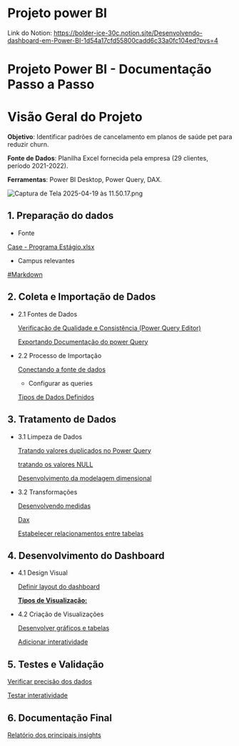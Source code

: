 # Projeto power BI

Link do Notion:
https://bolder-ice-30c.notion.site/Desenvolvendo-dashboard-em-Power-BI-1d54a17cfd55800cadd6c33a0fc104ed?pvs=4

# Projeto Power BI - Documentação Passo a Passo

# Visão Geral do Projeto

**Objetivo**: Identificar padrões de cancelamento em planos de saúde pet para reduzir churn.

**Fonte de Dados**: Planilha Excel fornecida pela empresa (29 clientes, período 2021-2022).

**Ferramentas**: Power BI Desktop, Power Query, DAX.

![Captura de Tela 2025-04-19 às 11.50.17.png](attachment:5dfbae7d-abd5-4c46-9143-09c6bc0c6be9:d9f3baab-8ffd-42dc-8d05-36787f544b9a.png)

## 1. Preparação do dados

- Fonte

[Case - Programa Estágio.xlsx](attachment:0320a5a6-bfe7-43de-90ab-9871b48cfb56:Case_-_Programa_Estagio.xlsx)

- Campus relevantes

[#Markdown](https://www.notion.so/Markdown-1d64a17cfd55805c91cffac14efc6f2b?pvs=21)

## 2. Coleta e Importação de Dados

- 2.1 Fontes de Dados
    
    [Verificação de Qualidade e Consistência (Power Query Editor)](https://www.notion.so/1d94a17cfd5580b48c0de25a5385e006?pvs=21)
    
    [Exportando Documentação do power Query](https://www.notion.so/Exportando-Documenta-o-do-power-Query-1d94a17cfd55808cb4a8eff35f879daf?pvs=21)
    
- 2.2 Processo de Importação
    
    [Conectando a fonte de dados](https://www.notion.so/Conectando-a-fonte-de-dados-1d94a17cfd558069b1c9ed1050092606?pvs=21)
    
    - Configurar as queries
    
    [Tipos de Dados Definidos](https://www.notion.so/Tipos-de-Dados-Definidos-1d94a17cfd5580319d16e88ad350cd36?pvs=21)
    

## 3. Tratamento de Dados

- 3.1 Limpeza de Dados
    
    [Tratando valores duplicados no Power Query](https://www.notion.so/Tratando-valores-duplicados-no-Power-Query-1d94a17cfd5580e4ac22edbd132f35ba?pvs=21)
    
    [tratando os valores NULL](https://www.notion.so/tratando-os-valores-NULL-1d94a17cfd55801aa80bdfdfc8ea3282?pvs=21)
    
    [Desenvolvimento da modelagem dimensional](https://www.notion.so/Desenvolvimento-da-modelagem-dimensional-1d94a17cfd55802a9ab7f4414f37f315?pvs=21)
    
- 3.2 Transformações
    
    [Desenvolvendo medidas ](https://www.notion.so/Desenvolvendo-medidas-1d94a17cfd5580d79fd4f7819a607037?pvs=21)
    
    [Dax ](https://www.notion.so/Dax-1d94a17cfd5580098ce0eba30ee02e45?pvs=21)
    
    [Estabelecer relacionamentos entre tabelas](https://www.notion.so/Estabelecer-relacionamentos-entre-tabelas-1d94a17cfd55801f8d11ca39c0d03689?pvs=21)
    

## 4. Desenvolvimento do Dashboard

- 4.1 Design Visual
    
    [Definir layout do dashboard](https://www.notion.so/Definir-layout-do-dashboard-1dc4a17cfd5580c49150d505e4c02d27?pvs=21)
    
    [**Tipos de Visualização:**](https://www.notion.so/Tipos-de-Visualiza-o-1dd4a17cfd5580ce982aeedd95135e2f?pvs=21)
    
- 4.2 Criação de Visualizações
    
    [Desenvolver gráficos e tabelas](https://www.notion.so/Desenvolver-gr-ficos-e-tabelas-1dd4a17cfd55804e884af6b3eadafa26?pvs=21)
    
    [ Adicionar interatividade](https://www.notion.so/Adicionar-interatividade-1dd4a17cfd5580519997f2ac6303e7cb?pvs=21)
    

## 5. Testes e Validação

[Verificar precisão dos dados](https://www.notion.so/Verificar-precis-o-dos-dados-1dd4a17cfd5580648a86e06e300d857b?pvs=21)

[Testar interatividade](https://www.notion.so/Testar-interatividade-1dd4a17cfd5580e9844befdcf5676642?pvs=21)

## 6. Documentação Final

[Relatório dos principais insights](https://www.notion.so/Relat-rio-dos-principais-insights-1dd4a17cfd5580b69815ca611b1d3b91?pvs=21)

